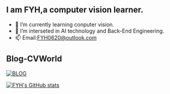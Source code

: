 ## I am FYH,a computer vision learner.
- 🌱 I’m currently learning conputer vision.
- 🔭 I’m interseted in AI technology and Back-End Engineering.
- 📫 Email:FYH0620@outlook.com
## Blog-CVWorld
[![BLOG](https://img.shields.io/badge/-BLOG-success)](http://cvworld.top/)

[![FYH's GitHub stats](https://github-readme-stats.vercel.app/api?username=FYH620&theme=tokyonight)](https://github.com/anuraghazra/github-readme-stats)


